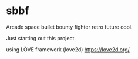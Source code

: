 # sbbf
Arcade space bullet bounty fighter retro future cool.

Just starting out this project.

using LÖVE framework (love2d) https://love2d.org/
